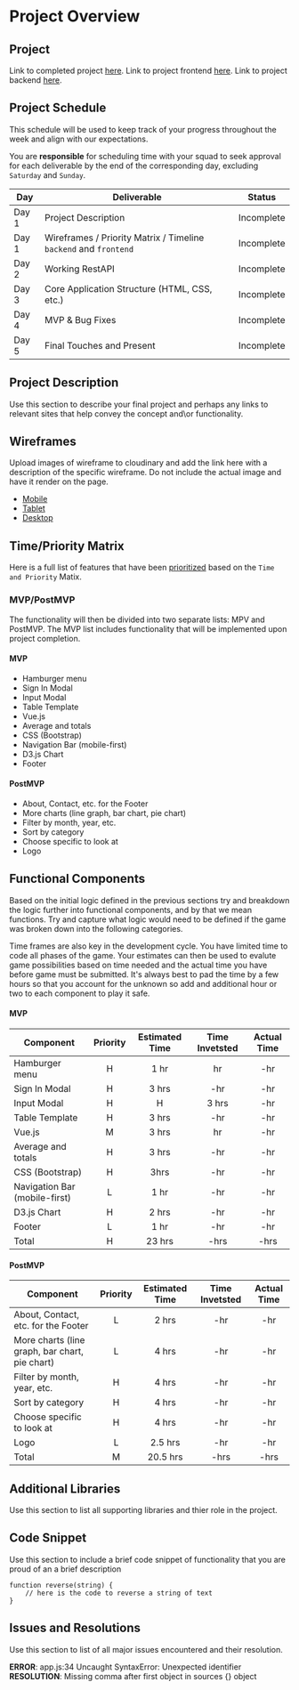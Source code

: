 # Project Overview

## Project

Link to completed project [here]().
Link to project frontend [here]().
Link to project backend [here]().

## Project Schedule

This schedule will be used to keep track of your progress throughout the week and align with our expectations.  

You are **responsible** for scheduling time with your squad to seek approval for each deliverable by the end of the corresponding day, excluding `Saturday` and `Sunday`.

|  Day | Deliverable | Status
|---|---| ---|
|Day 1| Project Description | Incomplete
|Day 1| Wireframes / Priority Matrix / Timeline `backend` and `frontend`| Incomplete
|Day 2| Working RestAPI | Incomplete
|Day 3| Core Application Structure (HTML, CSS, etc.) | Incomplete
|Day 4| MVP & Bug Fixes | Incomplete
|Day 5| Final Touches and Present | Incomplete

## Project Description

Use this section to describe your final project and perhaps any links to relevant sites that help convey the concept and\or functionality.

## Wireframes

Upload images of wireframe to cloudinary and add the link here with a description of the specific wireframe. Do not include the actual image and have it render on the page.  

- [Mobile](https://git.generalassemb.ly/SEIR-629/project-1-portfolio/blob/master/readme-assets/mobile.png)
- [Tablet](https://git.generalassemb.ly/SEIR-629/project-1-portfolio/blob/master/readme-assets/nav-highlight.gif)
- [Desktop](https://git.generalassemb.ly/SEIR-629/project-1-portfolio/blob/master/readme-assets/desktop.png)

## Time/Priority Matrix 

Here is a full list of features that have been [prioritized](https://res.cloudinary.com/dssciwyew/image/upload/v1598141818/Priority%20Matrix%20Frontend%20P3.png) based on the `Time and Priority` Matix. 


### MVP/PostMVP

The functionality will then be divided into two separate lists: MPV and PostMVP. The MVP list includes functionality that will be implemented upon project completion. 
 

#### MVP

- Hamburger menu
- Sign In Modal
- Input Modal 
- Table Template
- Vue.js
- Average and totals 
- CSS (Bootstrap)
- Navigation Bar (mobile-first)
- D3.js Chart
- Footer

#### PostMVP 

- About, Contact, etc. for the Footer
- More charts (line graph, bar chart, pie chart)
- Filter by month, year, etc.
- Sort by category
- Choose specific to look at
- Logo


## Functional Components

Based on the initial logic defined in the previous sections try and breakdown the logic further into functional components, and by that we mean functions.  Try and capture what logic would need to be defined if the game was broken down into the following categories.

Time frames are also key in the development cycle.  You have limited time to code all phases of the game.  Your estimates can then be used to evalute game possibilities based on time needed and the actual time you have before game must be submitted. It's always best to pad the time by a few hours so that you account for the unknown so add and additional hour or two to each component to play it safe.

#### MVP
| Component | Priority | Estimated Time | Time Invetsted | Actual Time |
| --- | :---: |  :---: | :---: | :---: |
| Hamburger menu | H | 1 hr | hr | -hr|
| Sign In Modal | H | 3 hrs | -hr | -hr|
| Input Modal | H | H | 3 hrs | -hr|
| Table Template | H | 3 hrs| -hr | -hr |
| Vue.js| M | 3 hrs | hr | -hr|
| Average and totals| H | 3 hrs| -hr | -hr |
| CSS (Bootstrap)| H | 3hrs | -hr | -hr|
| Navigation Bar (mobile-first) | L | 1 hr | -hr | -hr|
| D3.js Chart | H | 2 hrs | -hr | -hr|
| Footer | L | 1 hr | -hr | -hr|
| Total | H | 23 hrs| -hrs | -hrs |

#### PostMVP
| Component | Priority | Estimated Time | Time Invetsted | Actual Time |
| --- | :---: |  :---: | :---: | :---: |
| About, Contact, etc. for the Footer | L | 2 hrs | -hr | -hr|
| More charts (line graph, bar chart, pie chart)| L | 4 hrs | -hr | -hr|
| Filter by month, year, etc.| H | 4 hrs | -hr | -hr|
| Sort by category | H | 4 hrs | -hr | -hr|
| Choose specific to look at | H | 4 hrs | -hr | -hr|
| Logo| L | 2.5 hrs | -hr | -hr|
| Total | M | 20.5 hrs| -hrs | -hrs |

## Additional Libraries
 Use this section to list all supporting libraries and thier role in the project. 

## Code Snippet

Use this section to include a brief code snippet of functionality that you are proud of an a brief description  

```
function reverse(string) {
	// here is the code to reverse a string of text
}
```

## Issues and Resolutions
 Use this section to list of all major issues encountered and their resolution.

**ERROR**: app.js:34 Uncaught SyntaxError: Unexpected identifier                                
**RESOLUTION**: Missing comma after first object in sources {} object
